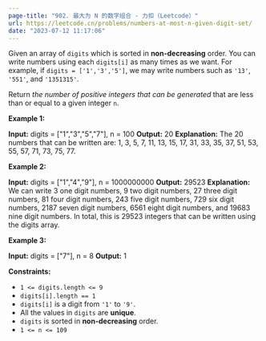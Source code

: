```yaml
---
page-title: "902. 最大为 N 的数字组合 - 力扣（Leetcode）"
url: https://leetcode.cn/problems/numbers-at-most-n-given-digit-set/
date: "2023-07-12 11:17:06"
---
```

Given an array of `digits` which is sorted in **non-decreasing** order. You can write numbers using each `digits[i]` as many times as we want. For example, if `digits = ['1','3','5']`, we may write numbers such as `'13'`, `'551'`, and `'1351315'`.

Return *the number of positive integers that can be generated* that are less than or equal to a given integer `n`.

**Example 1:**

**Input:** digits = \["1","3","5","7"\], n = 100
**Output:** 20
**Explanation:** 
The 20 numbers that can be written are:
1, 3, 5, 7, 11, 13, 15, 17, 31, 33, 35, 37, 51, 53, 55, 57, 71, 73, 75, 77.

**Example 2:**

**Input:** digits = \["1","4","9"\], n = 1000000000
**Output:** 29523
**Explanation:** 
We can write 3 one digit numbers, 9 two digit numbers, 27 three digit numbers,
81 four digit numbers, 243 five digit numbers, 729 six digit numbers,
2187 seven digit numbers, 6561 eight digit numbers, and 19683 nine digit numbers.
In total, this is 29523 integers that can be written using the digits array.

**Example 3:**

**Input:** digits = \["7"\], n = 8
**Output:** 1

**Constraints:**

-   `1 <= digits.length <= 9`
-   `digits[i].length == 1`
-   `digits[i]` is a digit from `'1'` to `'9'`.
-   All the values in `digits` are **unique**.
-   `digits` is sorted in **non-decreasing** order.
-   `1 <= n <= 109`
